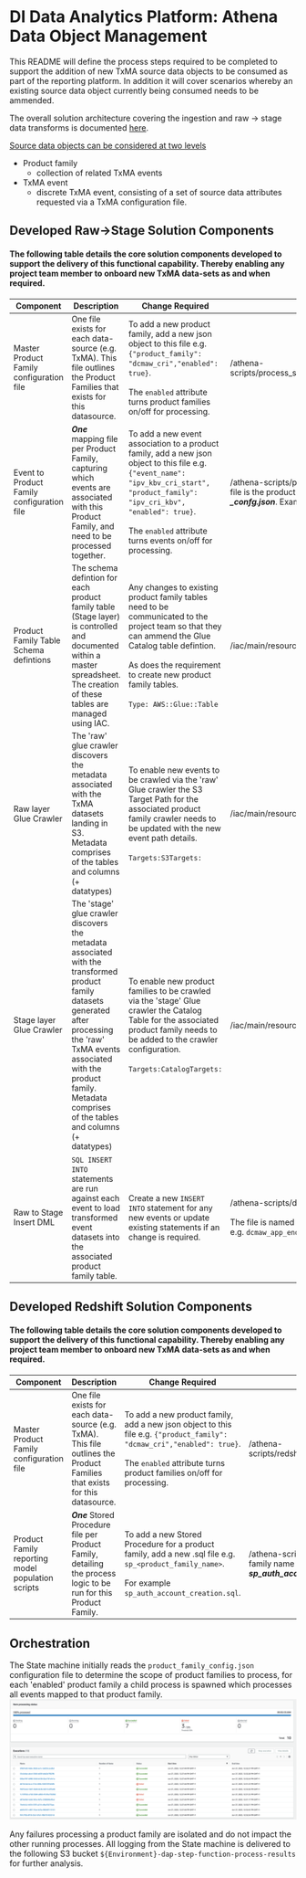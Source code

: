 # DI Data Analytics Platform:  Athena Data Object Management

This README will define the process steps required to be completed to support the addition of new TxMA source data objects to be consumed as part of the reporting platform.  In addition it will cover scenarios whereby an existing source data object currently being consumed needs to be ammended.

The overall solution architecture covering the ingestion and raw -> stage data transforms is documented [here](https://govukverify.atlassian.net/wiki/spaces/DAP/pages/3578396963/DAP+-+TxMA+ELT+Data+Solution+Design).

<u>Source data objects can be considered at two levels</u>

- Product family
    * collection of related TxMA events
- TxMA event
    * discrete TxMA event, consisting of a set of source data attributes requested via a TxMA configuration file.

## Developed Raw->Stage Solution Components

#### The following table details the core solution components developed to support the delivery of this functional capability.  Thereby enabling any project team member to onboard new TxMA data-sets as and when required.

| Component      | Description | Change Required | Repo Folder |
| ----------- | ----------- | --------------- | ----------- |
| Master Product Family configuration file  | One file exists for each data-source (e.g. TxMA).  This file outlines the Product Families that exists for this datasource.       | To add a new product family, add a new json object to this file e.g. `{"product_family": "dcmaw_cri","enabled": true}`. <br/><br/>The `enabled` attribute turns product families on/off for processing. | /athena-scripts/process_scripts/product_family_config.json  |
| Event to Product Family configuration file   | ***One*** mapping file per Product Family, capturing which events are associated with this Product Family, and need to be processed together. | To add a new event association to a product family, add a new json object to this file e.g. `{"event_name": "ipv_kbv_cri_start", "product_family": "ipv_cri_kbv", "enabled": true}`. <br/><br/>The `enabled` attribute turns events on/off for processing. | /athena-scripts/process_scripts/ name of each file is the product family name concatenated with ***_confg.json***. Example: ***ipv_cri_kbv_config.json*** |
| Product Family Table Schema defintions | The schema defintion for each product family table (Stage layer) is controlled and documented within a master spreadsheet.  The creation of these tables are managed using IAC. | Any changes to existing product family tables need to be communicated to the project team so that they can ammend the Glue Catalog table defintion.  <br/><br/>As does the requirement to create new product family tables. <br/><br/>`Type: AWS::Glue::Table` | /iac/main/resources/stage.yml |
| Raw layer Glue Crawler | The 'raw' glue crawler discovers the metadata associated with the TxMA datasets landing in S3.  Metadata comprises of the tables and columns (+ datatypes) | To enable new events to be crawled via the 'raw' Glue crawler the S3 Target Path for the associated product family crawler needs to be updated with the new event path details. <br/><br/>`Targets:S3Targets:` | /iac/main/resources/raw.yml |
| Stage layer Glue Crawler | The 'stage' glue crawler discovers the metadata associated with the transformed product family datasets generated after processing the 'raw' TxMA events associated with the product family.  Metadata comprises of the tables and columns (+ datatypes) | To enable new product families to be crawled via the 'stage' Glue crawler the Catalog Table for the associated product family needs to be added to the crawler configuration. <br/><br/>`Targets:CatalogTargets:` | /iac/main/resources/stage.yml |
| Raw to Stage Insert DML | `SQL INSERT INTO` statements are run against each event to load transformed event datasets into the associated product family table.  | Create a new `INSERT INTO` statement for any new events or update existing statements if an change is required. | /athena-scripts/dml/insert_into <br/><br/>  The file is named as per the event it is processing e.g. `dcmaw_app_end.sql` |

## Developed Redshift Solution Components

#### The following table details the core solution components developed to support the delivery of this functional capability.  Thereby enabling any project team member to onboard new TxMA data-sets as and when required.

| Component      | Description | Change Required | Repo Folder |
| ----------- | ----------- | --------------- | ----------- |
| Master Product Family configuration file  | One file exists for each data-source (e.g. TxMA).  This file outlines the Product Families that exists for this datasource.       | To add a new product family, add a new json object to this file e.g. `{"product_family": "dcmaw_cri","enabled": true}`. <br/><br/>The `enabled` attribute turns product families on/off for processing. | /athena-scripts/redshift_scripts/reporting_model_product_family_config.json  |
| Product Family reporting model population scripts   | ***One*** Stored Procedure file per Product Family, detailing the process logic to be run for this Product Family. | To add a new Stored Procedure for a product family, add a new .sql file e.g. `sp_<product_family_name>`. <br/><br/>For example `sp_auth_account_creation.sql`. | /athena-scripts/redshift_scripts/ name of each file is the product family name prefixed with ***sp_***. Example: ***sp_auth_account_creation.sql*** |


## Orchestration

The State machine initially reads the `product_family_config.json` configuration file to determine the scope of product families to process, for each 'enabled' product family a child process is spawned which processes all events mapped to that product family.
![Child ELT processes](images/product_family_orchestration.png)  


Any failures processing a product family are isolated and do not impact the other running processes.  All logging from the State machine is delivered to the following S3 bucket `${Environment}-dap-step-function-process-results` for further analysis.
